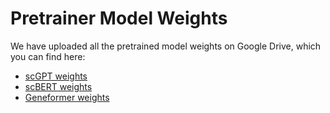 # Pretrainer Model Weights
We have uploaded all the pretrained model weights on Google Drive, which you can find here:
* [scGPT weights](https://drive.google.com/drive/folders/1k0kTw6QNtPwCh39SdobUbNJinUM7kxwz?usp=drive_link)
* [scBERT weights](https://drive.google.com/drive/folders/1IgThYytC9btP6Ty-J67b5YrhZuIvBIXr?usp=sharing)
* [Geneformer weights](https://drive.google.com/drive/folders/1cWWo_E3KnnHyl88fRuEfwWPSagfMywF0?usp=sharing)
